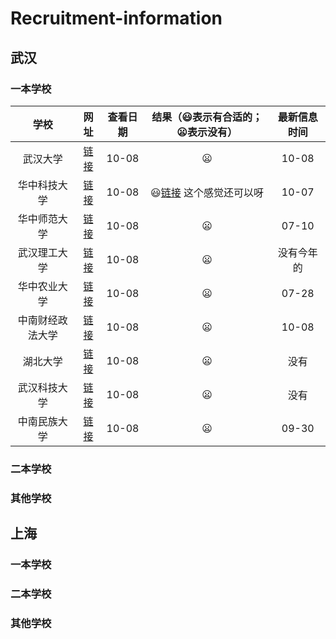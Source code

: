 # Recruitment-information
## 武汉
### 一本学校
| 学校 | 网址  | 查看日期 | 结果（:smiley:表示有合适的；:frowning:表示没有） |最新信息时间|
|:------------:|:---------------:|:-----:|:----:| :----:|
| 武汉大学 | [链接](http://hr.whu.edu.cn/gljqtgwzp/aztjs.htm) |10-08  | :frowning: | 10-08|
| 华中科技大学 | [链接](http://employment.hust.edu.cn/product/recruit/defalt/recruitNotice.jsp?FM_SYS_ID=hzkjdx) | 10-08 |:smiley:[链接](http://employment.hust.edu.cn/product/recruit/defalt/recruitNoticeView.jsp?FM_SYS_ID=hzkjdx&entityId=76) 这个感觉还可以呀| 10-07|
| 华中师范大学 | [链接](http://hr.ccnu.edu.cn/rczp.htm)|10-08|:frowning:| 07-10|
| 武汉理工大学 | [链接](http://rshc.whut.edu.cn/rshc/more_news.jsp?id=43)|10-08|:frowning:| 没有今年的|
| 华中农业大学 | [链接](http://rs.hzau.edu.cn/zhaopin/product/recruit/post.jsp?FM_SYS_ID=hznydx)|10-08|:frowning:| 07-28|
|中南财经政法大学 | [链接](http://rsb.zuel.edu.cn/1276/list1.htm)|10-08|:frowning:|10-08 |
| 湖北大学 | [链接](http://zhaopin.hubu.edu.cn/product/recruit/website/RecruitPostNew.jsp?FM_SYS_ID=hbdx&postTypeCode=1)|10-08|:frowning:|没有|
| 武汉科技大学 | [链接](http://rsc.wust.edu.cn/zxgg/list.htm)|10-08|:frowning:|没有|
| 中南民族大学 | [链接](http://www.scuec.edu.cn/s/19/t/912/p/4/list.htm)|10-08|:frowning:|09-30|



### 二本学校
### 其他学校
## 上海
### 一本学校
### 二本学校
### 其他学校
